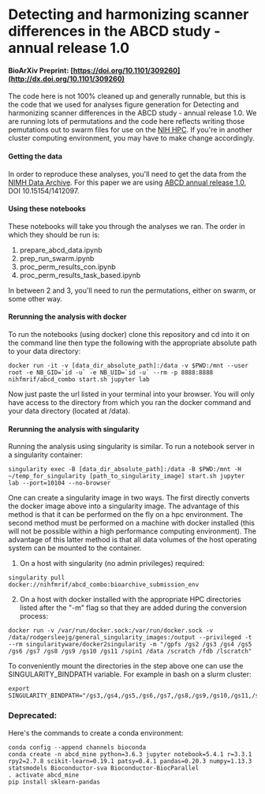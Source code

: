 # Detecting and harmonizing scanner differences in the ABCD study - annual release 1.0

#### BioArXiv Preprint: [https://doi.org/10.1101/309260](http://dx.doi.org/10.1101/309260)

The code here is not 100% cleaned up and generally runnable, but this is the code that we used for analyses figure generation for Detecting and harmonizing scanner differences in the ABCD study - annual release 1.0. We are running lots of permutations and the code here reflects writing those pemutations out to swarm files for use on the [NIH HPC](https://hpc.nih.gov/). If you're in another cluster computing environment, you may have to make change accordingly. 

#### Getting the data
In order to reproduce these analyses, you'll need to get the data from the [NIMH Data Archive](https://data-archive.nimh.nih.gov/). For this paper we are using [ABCD annual release 1.0](https://data-archive.nimh.nih.gov/abcd/query/annual-release-1.0.html), DOI 10.15154/1412097.  

#### Using these notebooks

These notebooks will take you through the analyses we ran. The order in which they should be run is:
1) prepare_abcd_data.ipynb
2) prep_run_swarm.ipynb
3) proc_perm_results_con.ipynb
4) proc_perm_results_task_based.ipynb

In between 2 and 3, you'll need to run the permutations, either on swarm, or some other way.

#### Rerunning the analysis with docker
To run the notebooks (using docker) clone this repository and cd into it on the command line then type the following with the appropriate absolute path to your data directory:

```
docker run -it -v [data_dir_absolute_path]:/data -v $PWD:/mnt --user root -e NB_GID=`id -u` -e NB_UID=`id -u` --rm -p 8888:8888 nihfmrif/abcd_combo start.sh jupyter lab
```

Now just paste the url listed in your terminal into your browser. You will only have access to the directory from which you ran the docker command and your data directory (located at /data).


#### Rerunning the analysis with singularity

Running the analysis using singularity is similar. To run a notebook server in a singularity container:

```
singularity exec -B [data_dir_absolute_path]:/data -B $PWD:/mnt -H ~/temp_for_singularity [path_to_singularity_image] start.sh jupyter lab --port=10104 --no-browser
```

One can create a singularity image in two ways. The first directly converts the docker image above into a singularity image. The advantage of this method is that it can be performed on the fly on a hpc environment. The second method must be performed on a machine with docker installed (this will not be possible within a high performance computing environment). The advantage of this latter method is that all data volumes of the host operating system can be mounted to the container.

1. On a host with singularity (no admin privileges) required:

```
singularity pull docker://nihfmrif/abcd_combo:bioarchive_submission_env
```

2. On a host with docker installed with the appropriate HPC directories listed after the "-m" flag so that they are added during the conversion process:

```
docker run -v /var/run/docker.sock:/var/run/docker.sock -v /data/rodgersleejg/general_singularity_images:/output --privileged -t --rm singularityware/docker2singularity -m "/gpfs /gs2 /gs3 /gs4 /gs5 /gs6 /gs7 /gs8 /gs9 /gs10 /gs11 /spin1 /data /scratch /fdb /lscratch"
```

To conveniently mount the directories in the step above one can use the SINGULARITY_BINDPATH variable. For example in bash on a slurm cluster:

```
export SINGULARITY_BINDPATH="/gs3,/gs4,/gs5,/gs6,/gs7,/gs8,/gs9,/gs10,/gs11,/spin1,/scratch,/fdb,/lscratch/$SLURM_JOB_ID:/tmp,/data"
```

### Deprecated:
Here's the commands to create a conda environment:

```
conda config --append channels bioconda
conda create -n abcd_mine python=3.6.3 jupyter notebook=5.4.1 r=3.3.1 rpy2=2.7.8 scikit-learn=0.19.1 patsy=0.4.1 pandas=0.20.3 numpy=1.13.3 statsmodels Bioconductor-sva Bioconductor-BiocParallel
. activate abcd_mine
pip install sklearn-pandas
```

